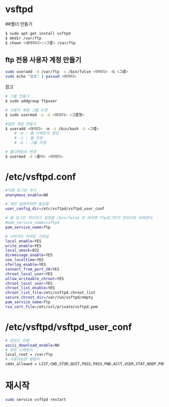 ﻿# vsftpd

##폴더 만들기
```bash
$ sudo apt-get install vsftpd
$ mkdir /var/ftp
$ chown <내아이디>:<그룹> /var/ftp
```

## ftp 전용 사용자 계정 만들기

```bash
sudo useradd -d /var/ftp -s /bin/false <아이디> -G <그룹>
sudo echo "암호" | passwd <아이디>

```

참고
```bash
# 그룹 만들기
$ sudo addgroup ftpuser

# 사용자 계정 그룹 수정
$ sudo usermod -a -G <아이디> <그룹명>
```
```bash
#일반 계정 만들기
$ useradd <아이디> -m -s /bin/bash -G <그룹>
	# -m : 홈 디렉토리 생성
	# -s : 쉘 지정
	# -G : 그룹 지정
```

```bash
# 홈디렉토리 변경
$ usermod -d <폴더> <아이디>
```


# /etc/vsftpd.conf

```bash
#익명 로그인 막기
anonymous_enable=NO		

# 개인 설정하려면 필요함
user_config_dir=/etc/vsftpd/vsftpd_user_conf 

# 쉘 로그인 막으려고 설정을 /bin/false 로 바꾸면 ftp로그인이 안되므로 바꿔준다.
#pam_service_name=vsftpd
pam_service_name=ftp	

# 나머지는 아마도 기본값
local_enable=YES
write_enable=YES
local_umask=022
dirmessage_enable=YES
use_localtime=YES
xferlog_enable=YES
connect_from_port_20=YES
chroot_local_user=YES
allow_writeable_chroot=YES
chroot_local_user=YES
chroot_list_enable=YES
chroot_list_file=/etc/vsftpd.chroot_list
secure_chroot_dir=/var/run/vsftpd/empty
pam_service_name=ftp
rsa_cert_file=/etc/ssl/private/vsftpd.pem
```

# /etc/vsftpd/vsftpd_user_conf

```bash
# 업로드 전용
ascii_download_enable=NO  
# 루트 디렉토리
local_root = /var/ftp
# 사용가능한 명령어
cmds_allowed = LIST,CWD,STOR,QUIT,PASS,PASV,PWD,ACCT,USER,STAT,NOOP,PORT,NLIST,SITE,ABOR,SYST,TYPE,STRU
```


# 재시작

```bash
sudo service vsftpd restart
```